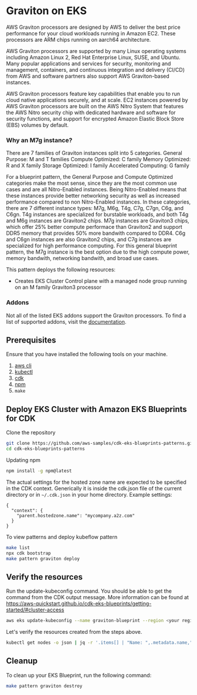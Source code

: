 # Graviton on EKS

AWS Graviton processors are designed by AWS to deliver the best price performance for your cloud workloads running in Amazon EC2. These processors are ARM chips running on aarch64 architecture.

AWS Graviton processors are supported by many Linux operating systems including Amazon Linux 2, Red Hat Enterprise Linux, SUSE, and Ubuntu. Many popular applications and services for security, monitoring and management, containers, and continuous integration and delivery (CI/CD) from AWS and software partners also support AWS Graviton-based instances.

AWS Graviton processors feature key capabilities that enable you to run cloud native applications securely, and at scale. EC2 instances powered by AWS Graviton processors are built on the AWS Nitro System that features the AWS Nitro security chip with dedicated hardware and software for security functions, and support for encrypted Amazon Elastic Block Store (EBS) volumes by default.

### Why an M7g instance?
There are 7 families of Graviton instances split into 5 categories.
General Purpose: M and T families
Compute Optimized: C family
Memory Optimized: R and X family
Storage Optimized: I family
Accelerated Computing: G family

For a blueprint pattern, the General Purpose and Compute Optimized categories make the most sense, since they are the most common use cases and are all Nitro-Enabled instances.  Being Nitro-Enabled means that these instances provide better networking security as well as increased performance compared to non Nitro-Enabled instances.  In these categories, there are 7 different instance types: M7g, M6g, T4g, C7g, C7gn, C6g, and C6gn.  T4g instances are specialized for burstable workloads, and both T4g and M6g instances are Graviton2 chips. M7g instances are Graviton3 chips, which offer 25% better compute performace than Graviton2 and support DDR5 memory that provides 50% more bandwith compared to DDR4. C6g and C6gn instances are also Graviton2 chips, and C7g instances are specialized for high performance computing.  For this general blueprint pattern, the M7g instance is the best option due to the high compute power, memory bandwith, networking bandwith, and broad use cases.

This pattern deploys the following resources:

- Creates EKS Cluster Control plane with a managed node group running on an M family Graviton3 processor

### Addons
Not all of the listed EKS addons support the Graviton processors. To find a list of supported addons, visit the [documentation](https://github.com/aws-quickstart/cdk-eks-blueprints/blob/main/docs/addons/index.md).

## Prerequisites

Ensure that you have installed the following tools on your machine.

1. [aws cli](https://docs.aws.amazon.com/cli/latest/userguide/install-cliv2.html)
2. [kubectl](https://Kubernetes.io/docs/tasks/tools/)
3. [cdk](https://docs.aws.amazon.com/cdk/v2/guide/getting_started.html#getting_started_install)
4. [npm](https://docs.npmjs.com/cli/v8/commands/npm-install)
5. `make`

## Deploy EKS Cluster with Amazon EKS Blueprints for CDK

Clone the repository

```sh
git clone https://github.com/aws-samples/cdk-eks-blueprints-patterns.git
cd cdk-eks-blueprints-patterns
```

Updating npm

```sh
npm install -g npm@latest
```

The actual settings for the hosted zone name are expected to be specified in the CDK context. Generically it is inside the cdk.json file of the current directory or in `~/.cdk.json` in your home directory. Example settings:
```
{
  "context": {
    "parent.hostedzone.name": "mycompany.a2z.com"
  }
}
```

To view patterns and deploy kubeflow pattern

```sh
make list
npx cdk bootstrap
make pattern graviton deploy
```

## Verify the resources

Run the update-kubeconfig command. You should be able to get the command from the CDK output message. More information can be found at https://aws-quickstart.github.io/cdk-eks-blueprints/getting-started/#cluster-access

```sh
aws eks update-kubeconfig --name graviton-blueprint --region <your region> --role-arn arn:aws:iam::xxxxxxxxx:role/graviton-construct-bluepr-gravitonconstructbluepri-1OZNO42GH3OCB
```

Let's verify the resources created from the steps above.

```sh
kubectl get nodes -o json | jq -r '.items[] | "Name: ",.metadata.name,"\nInstance Type: ",.metadata.labels."beta.kubernetes.io/instance-type","\nArch: ",.metadata.labels."beta.kubernetes.io/arch","\n"' # Output shows node on M famGraviton3 processor and ARM architecture
```

## Cleanup

To clean up your EKS Blueprint, run the following command:

```sh
make pattern graviton destroy
```
